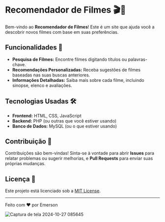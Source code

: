 # Recomendador de Filmes 🎬🍿

Bem-vindo ao **Recomendador de Filmes**! Este é um site que ajuda você a descobrir novos filmes com base em suas preferências.

## Funcionalidades 🚀

- **Pesquisa de Filmes:** Encontre filmes digitando títulos ou palavras-chave.
- **Recomendações Personalizadas:** Receba sugestões de filmes baseadas nas suas buscas anteriores.
- **Informações Detalhadas:** Saiba mais sobre cada filme, incluindo sinopse, elenco e avaliações.

## Tecnologias Usadas 🛠️

- **Frontend:** HTML, CSS, JavaScript
- **Backend:** PHP (ou outras que você estiver usando)
- **Banco de Dados:** MySQL (ou o que estiver usando)

## Contribuição 🤝

Contribuições são bem-vindas! Sinta-se à vontade para abrir **Issues** para relatar problemas ou sugerir melhorias, e **Pull Requests** para enviar suas próprias mudanças.

## Licença 📄

Este projeto está licenciado sob a [MIT License](LICENSE).

---

Feito com ❤️ por Emerson

![Captura de tela 2024-10-27 085645](https://github.com/user-attachments/assets/412d120f-782c-4ace-bd43-ac1b2ab71444)
